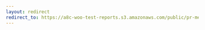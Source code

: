 ```yaml
---
layout: redirect
redirect_to: https://a8c-woo-test-reports.s3.amazonaws.com/public/pr-merge/40749/e2e/index.html
---
```

